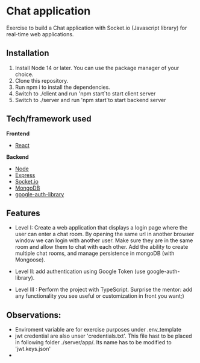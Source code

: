 # Chat application

Exercise to build a Chat application with Socket.io (Javascript library) for real-time web applications. 



 
## Installation
1. Install Node 14 or later. You can use the package manager of your choice. 
2. Clone this repository.
3. Run npm i to install the dependencies.
4. Switch to ./client and run 'npm start`to start client server
5. Switch to ./server and run 'npm start`to start backend server

## Tech/framework used
<b>Frontend</b>
- [React](https://es.reactjs.org/)


<b>Backend</b>
- [Node](https://nodejs.org/es/)
- [Express](https://expressjs.com/es/)
- [Socket.io](https://socket.io/)
- [MongoDB](https://www.mongodb.com/)
- [google-auth-library](https://www.npmjs.com/package/google-auth-library)

## Features

- Level I:  Create a web application that displays a login page where the user can enter a chat room. By opening the same url in another browser 
window we can login with another user. Make sure they are in the same room and allow them to chat with each other. 
Add the ability to create multiple chat rooms, and manage persistence in mongoDB (with Mongoose).

- Level II: add authentication using Google Token (use google-auth-library).

- Level III : Perform the project with TypeScript. Surprise the mentor: add any functionality you see useful or customization in front you want;)


## Observations:

- Enviroment variable are for exercise purposes under .env_template
- jwt credential are also unser 'credentials.txt'. This file hast to be placed in following folder ./server/app/. Its name has to be modified to 'jwt.keys.json'
-
